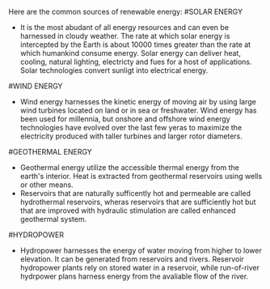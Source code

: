 Here are the common sources of renewable energy:
#SOLAR ENERGY
- It is the most abudant of all energy resources and can even be harnessed in cloudy weather. The rate at which solar energy is intercepted by the Earth is about 10000 times greater than 
the rate at which humankind consume energy.
Solar energy can deliver heat, cooling, natural lighting, electricty and fues for a host of applications. 
Solar technologies convert sunligt into electrical energy.


#WIND ENERGY 
- Wind energy harnesses the kinetic energy of moving air by using large wind turbines located on land or in sea or freshwater. Wind energy has been used for millennia, but onshore and offshore wind energy technologies
  have evolved over the last few yeras to maximize the electricity produced with taller turbines and larger rotor diameters.

#GEOTHERMAL ENERGY
- Geothermal energy utilize the accessible thermal energy from the earth's interior. Heat is extracted from geothermal reservoirs using wells or other means.
- Reservoirs that are naturally sufficently hot and permeable are called hydrothermal reservoirs, wheras reservoirs that are sufficiently hot but that are improved with hydraulic stimulation are called enhanced geothermal system.

#HYDROPOWER
- Hydropower harnesses the energy of water moving from higher to lower elevation. It can be generated from reservoirs and rivers. Reservoir hydropower plants rely on stored water in a reservoir, while run-of-river hydrpower plans harness energy
  from the avaliable flow of the river.
